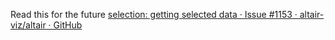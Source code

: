 Read this for the future
[selection: getting selected data · Issue #1153 · altair-viz/altair · GitHub](https://github.com/altair-viz/altair/issues/1153)
